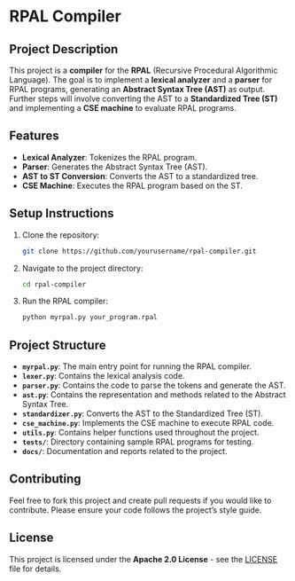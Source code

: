 # RPAL Compiler

## Project Description

This project is a **compiler** for the **RPAL** (Recursive Procedural Algorithmic Language). The goal is to implement a **lexical analyzer** and a **parser** for RPAL programs, generating an **Abstract Syntax Tree (AST)** as output. Further steps will involve converting the AST to a **Standardized Tree (ST)** and implementing a **CSE machine** to evaluate RPAL programs.

## Features

- **Lexical Analyzer**: Tokenizes the RPAL program.
- **Parser**: Generates the Abstract Syntax Tree (AST).
- **AST to ST Conversion**: Converts the AST to a standardized tree.
- **CSE Machine**: Executes the RPAL program based on the ST.

## Setup Instructions

1. Clone the repository:
    ```bash
    git clone https://github.com/yourusername/rpal-compiler.git
    ```

2. Navigate to the project directory:
    ```bash
    cd rpal-compiler
    ```

3. Run the RPAL compiler:
    ```bash
    python myrpal.py your_program.rpal
    ```

## Project Structure

- **`myrpal.py`**: The main entry point for running the RPAL compiler.
- **`lexer.py`**: Contains the lexical analysis code.
- **`parser.py`**: Contains the code to parse the tokens and generate the AST.
- **`ast.py`**: Contains the representation and methods related to the Abstract Syntax Tree.
- **`standardizer.py`**: Converts the AST to the Standardized Tree (ST).
- **`cse_machine.py`**: Implements the CSE machine to execute RPAL code.
- **`utils.py`**: Contains helper functions used throughout the project.
- **`tests/`**: Directory containing sample RPAL programs for testing.
- **`docs/`**: Documentation and reports related to the project.

## Contributing

Feel free to fork this project and create pull requests if you would like to contribute. Please ensure your code follows the project’s style guide.

## License

This project is licensed under the **Apache 2.0 License** - see the [LICENSE](LICENSE) file for details.
